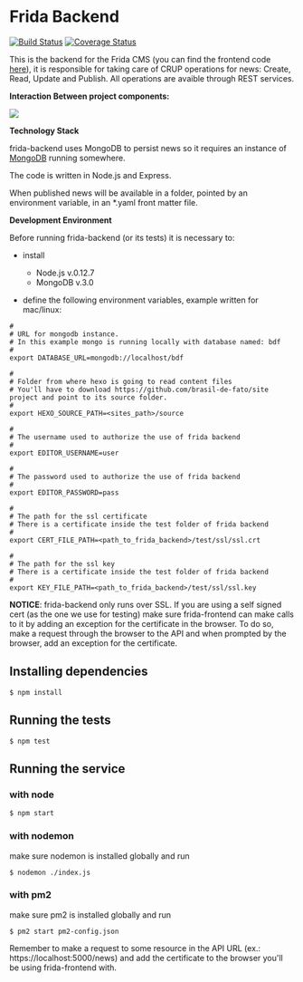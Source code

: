 Frida Backend
============

[![Build Status](https://snap-ci.com/brasil-de-fato/frida-backend/branch/master/build_image)](https://snap-ci.com/brasil-de-fato/frida-backend/branch/master)
[![Coverage Status](https://coveralls.io/repos/brasil-de-fato/news-service/badge.svg?branch=master)](https://coveralls.io/r/brasil-de-fato/news-service?branch=master)

This is the backend for the Frida CMS (you can find the frontend code [here](https://github.com/brasil-de-fato/frida-frontend)), it is responsible for taking care of CRUP operations for news: Create, Read, Update and Publish.
All operations are avaible through REST services.


**Interaction Between project components:**

![](http://farm6.staticflickr.com/5653/22986735544_e026af9699_b.jpg)


**Technology Stack**

frida-backend uses MongoDB to persist news so it requires an instance of [MongoDB](https://www.mongodb.org/) running somewhere.

The code is written in Node.js and Express.

When published news will be available in a folder, pointed by an environment variable, in an *.yaml front matter file.


**Development Environment**

Before running frida-backend (or its tests) it is necessary to: 

* install
   * Node.js v.0.12.7
   * MongoDB v.3.0

* define the following environment variables, example written for mac/linux:


```
#
# URL for mongodb instance.
# In this example mongo is running locally with database named: bdf
# 
export DATABASE_URL=mongodb://localhost/bdf

#
# Folder from where hexo is going to read content files
# You'll have to download https://github.com/brasil-de-fato/site project and point to its source folder.
#
export HEXO_SOURCE_PATH=<sites_path>/source

#
# The username used to authorize the use of frida backend
#
export EDITOR_USERNAME=user

#
# The password used to authorize the use of frida backend
#
export EDITOR_PASSWORD=pass

#
# The path for the ssl certificate
# There is a certificate inside the test folder of frida backend
#
export CERT_FILE_PATH=<path_to_frida_backend>/test/ssl/ssl.crt

#
# The path for the ssl key
# There is a certificate inside the test folder of frida backend
#
export KEY_FILE_PATH=<path_to_frida_backend>/test/ssl/ssl.key
```


**NOTICE**: frida-backend only runs over SSL. If you are using a self signed cert (as the one we use for testing) make sure frida-frontend can make calls to it by adding an exception for the certificate in the browser. To do so, make a request through the browser to the API and when prompted by the browser, add an exception for the certificate.

## Installing dependencies


```
$ npm install
```

## Running the tests

```
$ npm test
```

## Running the service

### with node
```
$ npm start
```
### with nodemon
make sure nodemon is installed globally and run

```
$ nodemon ./index.js
```
### with pm2
make sure pm2 is installed globally and run

```
$ pm2 start pm2-config.json
```

Remember to make a request to some resource in the API URL (ex.: https://localhost:5000/news) and add the certificate to the browser you'll be using frida-frontend with.
